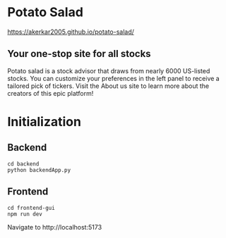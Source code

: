 # Potato Salad
https://akerkar2005.github.io/potato-salad/
## Your one-stop site for all stocks

Potato salad is a stock advisor that draws from nearly 6000 US-listed stocks.
You can customize your preferences in the left panel to receive a tailored pick of tickers.
Visit the About us site to learn more about the creators of this epic platform!

# Initialization
## Backend
```
cd backend
python backendApp.py
```
## Frontend
```
cd frontend-gui
npm run dev
```
Navigate to http://localhost:5173
